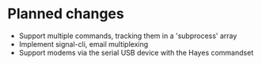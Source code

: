# Planned changes

 * Support multiple commands, tracking them in a 'subprocess' array
 * Implement signal-cli, email multiplexing
 * Support modems via the serial USB device with the Hayes commandset

